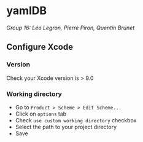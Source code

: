 # yamlDB

*Group 16: Léo Legron, Pierre Piron, Quentin Brunet*

## Configure Xcode

### Version

Check your Xcode version is > 9.0

### Working directory

- Go to `Product > Scheme > Edit Scheme...`
- Click on `options` tab
- Check `use custom working directory` checkbox
- Select the path to your project directory
- Save
